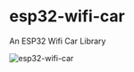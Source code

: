 # esp32-wifi-car
An ESP32 Wifi Car Library

![esp32-wifi-car](https://user-images.githubusercontent.com/69466026/192095791-723761c6-2614-46b0-ae07-f6696757c629.jpg)

